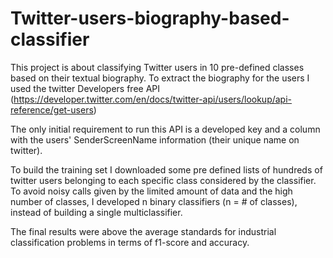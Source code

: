 # Twitter-users-biography-based-classifier

This project is about classifying Twitter users in 10 pre-defined classes based on their textual biography.
To extract the biography for the users I used the twitter Developers free API (https://developer.twitter.com/en/docs/twitter-api/users/lookup/api-reference/get-users)

The only initial requirement to run this API is a developed key and a column with the users' SenderScreenName information (their unique name on twitter). 

To build the training set I downloaded some pre defined lists of hundreds of twitter users belonging to each specific class considered by the classifier.
To avoid noisy calls given by the limited amount of data and the high number of classes, I developed n binary classifiers (n = # of classes), instead of building a single multiclassifier.

The final results were above the average standards for industrial classification problems in terms of f1-score and accuracy.
